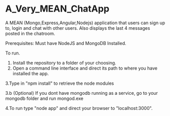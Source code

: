 # A_Very_MEAN_ChatApp
A MEAN (Mongo,Express,Angular,Nodejs) application that users can sign up to, login and chat with other users. Also displays the last 4 messages posted in the chatroom.

Prerequisites: Must have NodeJS and MongoDB Installed.

To run.

1. Install the repository to a folder of your choosing.
2. Open a command line interface and direct its path to where you have installed the app.

3.Type in "npm install" to retrieve the node modules

3.b (Optional)
  If you dont have mongodb running as a service, go to your mongodb folder and run mongod.exe

4.To run type "node app" and direct your browser to "localhost:3000".
